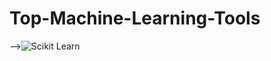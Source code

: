 # Top-Machine-Learning-Tools
-->![Scikit Learn](https://github.com/sweekrithishetty/Top-Machine-Learning-Tools/blob/main/scikit.png)
